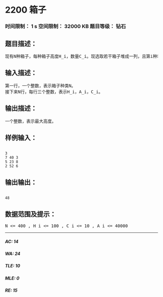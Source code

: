 # 2200 箱子   
### 时间限制： 1 s     空间限制： 32000 KB     题目等级： 钻石  
## 题目描述：  

<pre>
现有N种箱子，每种箱子高度H_i，数量C_i。现选取若干箱子堆成一列，且第i种箱子不能放在高度超过A_i的地方。试求最大叠放高度。
</pre>
  
  
## 输入描述：  

<pre>
第一行，一个整数，表示箱子种类N。  
接下来N行，每行三个整数，表示H_i，A_i，C_i。
</pre>
  
  
## 输出描述：  

<pre>
一个整数，表示最大高度。
</pre>
  
  
## 样例输入：  

<pre><code>
3  
7 40 3  
5 23 8  
2 52 6
</code></pre>
  
  
## 输出输出：  

<pre><code>
48
</code></pre>
  
  
## 数据范围及提示：  

<pre>
N <= 400 , H_i <= 100 , C_i <= 10 , A_i <= 40000
</pre>
  
  
***  

##### AC: 14  
##### WA: 24  
##### TLE: 10  
##### MLE: 0  
##### RE: 15  
